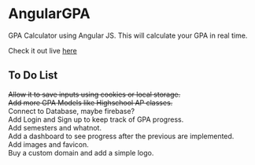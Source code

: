 # AngularGPA
GPA Calculator using Angular JS.
This will calculate your GPA in real time.

Check it out live [here](http://jpaik.github.io/angulargpa)

## To Do List
~~Allow it to save inputs using cookies or local storage.~~  
~~Add more GPA Models like Highschool AP classes.~~  
Connect to Database, maybe firebase?  
Add Login and Sign up to keep track of GPA progress.  
Add semesters and whatnot.  
Add a dashboard to see progress after the previous are implemented.  
Add images and favicon.  
Buy a custom domain and add a simple logo.  
